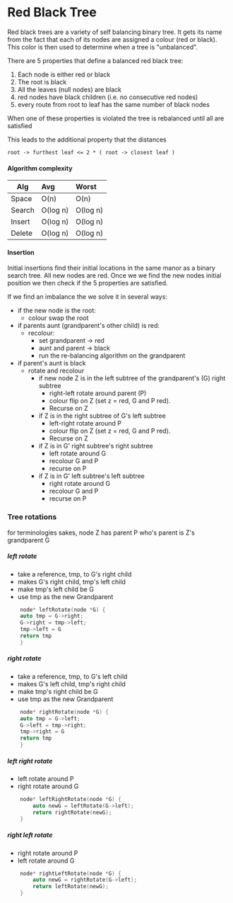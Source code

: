 # Red Black Tree

Red black trees are a variety of self balancing binary tree. It gets its name from the fact that each of its nodes are assigned a colour (red or black). This color is then used to determine when a tree is "unbalanced".

There are 5 properties that define a balanced red black tree:
 1. Each node is either red or black
 2. The root is black
 3. All the leaves (null nodes) are black
 4. red nodes have black children (i.e. no consecutive red nodes)
 5. every route from root to leaf has the same number of black nodes 

When one of these properties is violated the tree is rebalanced until all are satisfied

This leads to the additional property that the distances

    root -> furthest leaf <= 2 * ( root -> closest leaf )
    
#### Algorithm complexity 

| Alg    | Avg      | Worst    |
| ------ |:---------|:-------- |
| Space  | O(n)     | O(n)     |
| Search | O(log n) | O(log n) |
| Insert | O(log n) | O(log n) |
| Delete | O(log n) | O(log n) |

#### Insertion

Initial insertions find their initial locations in the same manor as a binary search tree. All new nodes are red. Once we we find the new nodes initial position we then check if the 5 properties are satisfied.

If we find an imbalance the we solve it in several ways:

- if the new node is the root:
    - colour swap the root
- if parents aunt (grandparent's other child) is red:
    - recolour:
        - set grandparent -> red
        - aunt and parent -> black
        - run the re-balancing algorithm on the grandparent
- if parent's aunt is black
    - rotate and recolour
        - if new node Z is in the left subtree of the grandparent's (G) right subtree
            - right-left rotate around parent (P)
            - colour flip on Z (set z = red, G and P red).
            - Recurse on Z
        - if Z is in the right subtree of G's left subtree
            - left-right rotate around P
            - colour flip on Z (set z = red, G and P red).
            - Recurse on Z
        - if Z is in G' right subtree's right subtree
            - left rotate around G 
            - recolour G and P
            - recurse on P
         - if Z is in G' left subtree's left subtree
            - right rotate around G 
            - recolour G and P
            - recurse on P   
            
### Tree rotations

for terminologies sakes, node Z has parent P who's parent is Z's grandparent G 

##### left rotate 
 - take a reference, tmp, to G's right child
 - makes G's right child, tmp's left child
 - make tmp's left child be G
 - use tmp as the new Grandparent
 
```c++
    node* leftRotate(node *G) {
    auto tmp = G->right;
    G->right = tmp->left;
    tmp->left = G
    return tmp
    }
```
##### right rotate

 - take a reference, tmp, to G's left child
 - makes G's left child, tmp's right child
 - make tmp's right child be G
 - use tmp as the new Grandparent
 
```c++
    node* rightRotate(node *G) {
    auto tmp = G->left;
    G->left = tmp->right;
    tmp->right = G
    return tmp
    }
```

##### left right rotate

 - left rotate around P
 - right rotate around G
 
```c++
    node* leftRightRotate(node *G) {
        auto newG = leftRotate(G->left);
        return rightRotate(newG);
    }
```


##### right left rotate

 - right rotate around P
 - left rotate around G
 
```c++
    node* rightLeftRotate(node *G) {
        auto newG = rightRotate(G->left);
        return leftRotate(newG);
    }
```